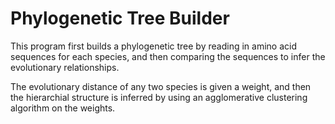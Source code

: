 # Phylogenetic Tree Builder

This program first builds a phylogenetic tree by reading in amino acid sequences for each species, and then comparing the sequences to infer the evolutionary relationships. 

The evolutionary distance of any two species is given a weight, and then the hierarchial structure is inferred by using an agglomerative clustering algorithm on the weights.



